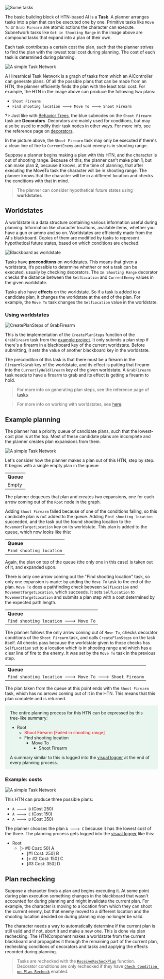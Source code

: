 ![Some tasks](_media/tasks.png ':size=400')

The basic building block of HTN-based AI is a **Task**. A planner arranges tasks into a plan that can be executed one by one. Primitive tasks like `Move To` or `Grab Firearm` are atomic actions the character can execute. Subnetwork tasks like `Get in Shooting Range` in the image above are compound tasks that expand into a plan of their own.

Each task contributes a certain cost the plan, such that the planner strives to find the plan with the lowest total cost during planning. The cost of each task is determined during planning.

![A simple Task Network](_media/simple_htn.png ':size=800')

A Hirearhical Task Network is a graph of tasks from which an AIController can generate plans. Of all the possible plans that can be made from an HTN, the planner efficiently finds the plan with the least total cost. For example, the HTN in the image above can produce the following two plans:

- `Shoot Firearm`
- `Find shooting location 🡒 Move To 🡒 Shoot Firearm`

?> Just like with [Behavior Trees](https://docs.unrealengine.com/en-US/Engine/ArtificialIntelligence/BehaviorTrees/BehaviorTreesOverview/index.html), the blue subnodes on the `Shoot Firearm` task are **Decorators**. Decorators are mainly used for conditions, but may also be used to modify their task nodes in other ways. For more info, see the reference page on [decorators](decorator.md). 

In the picture above, the `Shoot Firearm` task may only be executed if there's a clean line of fire to `CurrentEnemy` and said enemy is in shooting range.

Suppose a planner begins making a plan with this HTN, and the character is out of shooting range. Because of this, the planner can't make plan **1**, but can make plan **2**, because it knows, at the time of planning, that after executing the MoveTo task the character will be in shooting range. The planner knows that the character will be in a different location and checks the conditions with that in mind.   

> The planner can consider hypothetical future states using **worldstates**

## Worldstates

A worldstate is a data structure containing various information useful during planning. 
Information like character locations, available items, whether you have a gun or ammo and so on. 
Worldstates are efficiently made from the AI's blackboard. Copies of them are modified by tasks to represent hypothetical future states, based on which conditions are checked.

![Blackboard as worldstate](_media/blackboard.png ':size=600')

Tasks have **preconditons** on worldstates. 
This means that given a worldstate, it’s possible to determine whether or not a task can be executed, usually by checking decorators. The `In Shooting Range` decorator checks the distance between the `SelfLocation` and `CurrentEnemy` values in the given worldstate.

Tasks also have **effects** on the worldstate. So if a task is added to a candidate plan, it changes the worldstate at the end of the plan. 
For example, the `Move To` task changes the `SelfLocation` value in the worldstate.

### Using worldstates

![CreatePlanSteps of GrabFirearm](_media/grab_firearm_create_plan_steps.png ':size=1200')

This is the implementation of the `CreatePlanSteps` function of the `GrabFirearm` task from the [example project](https://github.com/maksmaisak/htn-example-project). It only submits a plan step if there's a firearm in a blackboard key of the current worldstate. Before submitting, it sets the value of another blackboard key in the worldstate. 

The preconditon of this task is that there must be a firearm in the `FirearmToGrab` key of the worldstate, and its effect is putting that firearm into the `CurrentlyHeldFirearm` key of the given worldstate. A `GrabFirearm` task needs to have a firearm to grab and its effect is getting a firearm to hold.

> For more info on generating plan steps, see the reference page of [tasks](task?id=planning).

> For more info on working with worldstates, see [here](manipulating-worldstates.md).

## Example planning

The planner has a priority queue of candidate plans, such that the lowest-cost plan is at the top. 
Most of these candidate plans are incomplete and the planner creates plan expansions from them.

![A simple Task Network](_media/simple_htn.png ':size=800')

Let's consider how the planner makes a plan out of this HTN, step by step. 
It begins with a single empty plan in the queue:

<table>
    <tr><td><b>Queue</b></td></tr>
    <tr><td>Empty</td></tr>
</table>

The planner dequeues that plan and creates two expansions, one for each arrow coming out of the `Root` node in the graph. 

Adding `Shoot Firearm` failed because of one of the conditions failing, so this candidate plan is not added to the queue. 
Adding `Find shooting location` succeeded, and the task put the found shooting location to the  `MovementTargetLocation` key on its worldstate. This plan is added to the queue, which now looks like this:

<table>
    <tr><td><b>Queue</b></td></tr>
    <tr><td><code>Find shooting location</code></td></tr>
</table>

Again, the plan on top of the queue (the only one in this case) is taken out of it, and expanded upon.

There is only one arrow coming out the "Find shooting location" task, so only one expansion is made: by adding the `Move To` task to the end of the plan.
`Move To` does a pathfinding check between `SelfLocation` and `MovementTargetLocation`, which succeeds. It sets `SelfLocation` to `MovementTargetLocation` and submits a plan step with a cost determined by the expected path length.

<table>
    <tr><td><b>Queue</b></td></tr>
    <tr>
        <td><code>Find shooting location 🡒 Move To</code></td>
    </tr>
</table>

The planner follows the only arrow coming out of `Move To`, checks decorator conditions of the `Shoot Firearm` task, and calls `CreatePlanSteps` on the task itself. All checks pass because the worldstate given to those checks has `SelfLocation` set to a location which is in shooting range and which has a clear line of fire to the enemy. It was set by the `Move To` task in the previous step.

<table>
    <tr><td><b>Queue</b></td></tr>
    <tr>
        <td><code>Find shooting location 🡒 Move To 🡒 Shoot Firearm</code></td>
    </tr>
</table>

The plan taken from the queue at this point ends with the `Shoot Firearm` task, which has no arrows coming out of it in the HTN. This means that this plan complete and is returned.

<div style="background: rgba(66,185,131,.1); border-radius: 2px; padding: 1rem; padding-bottom: 0.1px;">
The entire planning process for this HTN can be expressed by this tree-like summary:

- Root
    - <span style="color: red;">Shoot Firearm [Failed in shooting range]</span>
    - Find shooting location
        - Move To
            - Shoot Firearm

A summary similar to this is logged into the [visual logger](vislog?id=logging-the-planning-process) at the end of every planning process.
</div>

### Example: costs
            
![A simple Task Network](_media/example_htn1.png ':size=800')

This HTN can produce three possible plans: 
- `A 🡒 B` (Cost 250)
- `A 🡒 C` (Cost 150)
- `A 🡒 D` (Cost 350)

The planner chooses the plan `A 🡒 C` because it has the lowest cost of the three.
The planning process gets logged into the [visual logger](vislog?id=logging-the-planning-process) like this:

- Root
    - [> #0 Cost: 50] A
        - [#1 Cost: 250] B
        - [> #2 Cost: 150] C
        - [#3 Cost: 350] D
        
## Plan rechecking

Suppose a character finds a plan and begins executing it. At some point during plan execution something changes in the blackboard that wasn't accounted for during planning and might invalidate the current plan. For example, the character is moving to a location from which they can shoot the current enemy, but that enemy moved to a different location and the shooting location decided on during planning may no longer be valid.

The character needs a way to automatically determine if the current plan is still valid and if not, abort it and make a new one. This is done via plan rechecking. The HTNComponent makes a worldstate from the current blackboard and propagates it through the remaining part of the current plan, rechecking conditions of decorators and tasks and applying the effects recorded during planning.

> Tasks are rechecked with the [`ReceiveRecheckPlan`](task?id=receiverecheckplan) function.
<br>Decorator conditions are only rechecked if they have [`Check Condition on Plan Recheck`](decorator?id=condition-check-time) enabled.